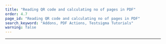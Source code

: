 ```yaml
---
title: "Reading QR code and calculating no of pages in PDF"
order: 4.7
page_id: "Reading QR code and calculating no of pages in PDF"
search_keyword: "Addons, PDF Actions, Testsigma Tutorials"
warning: false
---
```

---
